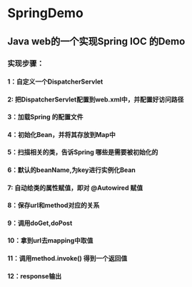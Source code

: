 # SpringDemo
## Java web的一个实现Spring IOC 的Demo  
### 实现步骤：  
#### 1：自定义一个DispatcherServlet  
#### 2: 把DispatcherServlet配置到web.xml中，并配置好访问路径  
#### 3：加载Spring 的配置文件  
#### 4：初始化Bean，并将其存放到Map中  
#### 5：扫描相关的类，告诉Spring 哪些是需要被初始化的  
#### 6：默认的beanName,为key进行实例化Bean  
#### 7: 自动给类的属性赋值，即对 @Autowired 赋值  
#### 8：保存url和method对应的关系  
#### 9：调用doGet,doPost  
#### 10：拿到url去mapping中取值  
#### 11：调用method.invoke() 得到一个返回值  
#### 12：response输出  